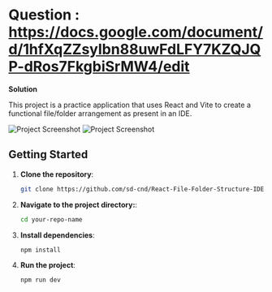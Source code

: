 # Question : https://docs.google.com/document/d/1hfXqZZsyIbn88uwFdLFY7KZQJQP-dRos7FkgbiSrMW4/edit

**Solution**

This project is a practice application that uses React and Vite to create a functional file/folder arrangement as present in an IDE.

![Project Screenshot](https://i.postimg.cc/HL3fBTNt/Screenshot-2024-07-12-105403.png)
![Project Screenshot](https://i.postimg.cc/d11gfzPc/Screenshot-2024-07-12-105422.png)


## Getting Started

1. **Clone the repository**:
   ```bash
   git clone https://github.com/sd-cnd/React-File-Folder-Structure-IDE.git

2. **Navigate to the project directory:**:
    ```bash
    cd your-repo-name
3. **Install dependencies**:
    ```bash
    npm install
4. **Run the project**:
    ```bash
    npm run dev
